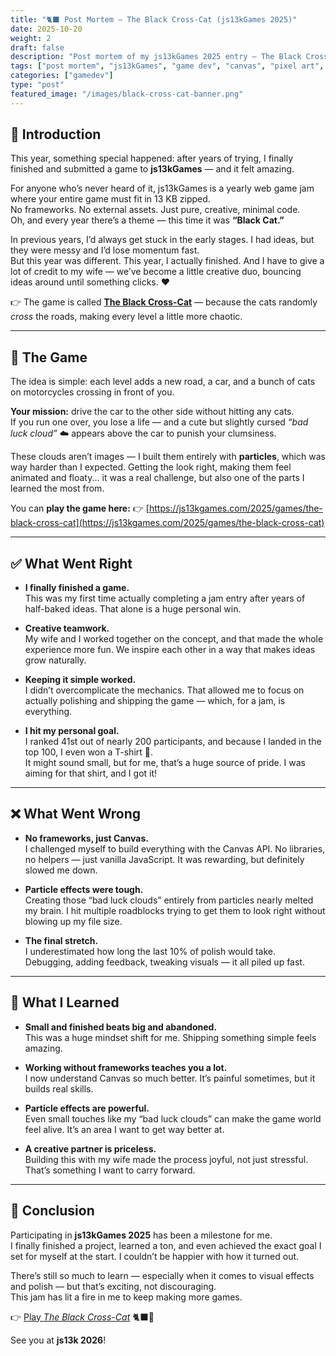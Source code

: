 ```yaml
---
title: "🐈‍⬛ Post Mortem — The Black Cross-Cat (js13kGames 2025)"
date: 2025-10-20
weight: 2
draft: false
description: "Post mortem of my js13kGames 2025 entry — The Black Cross-Cat, a small game about cars, cats, and cursed clouds."
tags: ["post mortem", "js13kGames", "game dev", "canvas", "pixel art", "pinned"]
categories: ["gamedev"]
type: "post"
featured_image: "/images/black-cross-cat-banner.png"
---
```


## 📝 Introduction

This year, something special happened: after years of trying, I finally finished and submitted a game to **js13kGames** — and it felt amazing.

For anyone who’s never heard of it, js13kGames is a yearly web game jam where your entire game must fit in 13 KB zipped.  
No frameworks. No external assets. Just pure, creative, minimal code.  
Oh, and every year there’s a theme — this time it was **“Black Cat.”**

In previous years, I’d always get stuck in the early stages. I had ideas, but they were messy and I’d lose momentum fast.  
But this year was different. This year, I actually finished. And I have to give a lot of credit to my wife — we’ve become a little creative duo, bouncing ideas around until something clicks. ❤️

👉 The game is called **[The Black Cross-Cat](https://js13kgames.com/2025/games/the-black-cross-cat)** — because the cats randomly *cross* the roads, making every level a little more chaotic.

---

## 🚗 The Game

The idea is simple: each level adds a new road, a car, and a bunch of cats on motorcycles crossing in front of you.

**Your mission:** drive the car to the other side without hitting any cats.  
If you run one over, you lose a life — and a cute but slightly cursed *“bad luck cloud”* ☁️ appears above the car to punish your clumsiness.

These clouds aren’t images — I built them entirely with **particles**, which was way harder than I expected. Getting the look right, making them feel animated and floaty... it was a real challenge, but also one of the parts I learned the most from.

You can **play the game here:** 👉 [https://js13kgames.com/2025/games/the-black-cross-cat](https://js13kgames.com/2025/games/the-black-cross-cat)

---

## ✅ What Went Right

- **I finally finished a game.**  
  This was my first time actually completing a jam entry after years of half-baked ideas. That alone is a huge personal win.

- **Creative teamwork.**  
  My wife and I worked together on the concept, and that made the whole experience more fun. We inspire each other in a way that makes ideas grow naturally.

- **Keeping it simple worked.**  
  I didn’t overcomplicate the mechanics. That allowed me to focus on actually polishing and shipping the game — which, for a jam, is everything.

- **I hit my personal goal.**  
  I ranked 41st out of nearly 200 participants, and because I landed in the top 100, I even won a T-shirt 👕.  
  It might sound small, but for me, that’s a huge source of pride. I was aiming for that shirt, and I got it!

---

## ❌ What Went Wrong

- **No frameworks, just Canvas.**  
  I challenged myself to build everything with the Canvas API. No libraries, no helpers — just vanilla JavaScript. It was rewarding, but definitely slowed me down.

- **Particle effects were tough.**  
  Creating those “bad luck clouds” entirely from particles nearly melted my brain. I hit multiple roadblocks trying to get them to look right without blowing up my file size.

- **The final stretch.**  
  I underestimated how long the last 10% of polish would take. Debugging, adding feedback, tweaking visuals — it all piled up fast.

---

## 🧠 What I Learned

- **Small and finished beats big and abandoned.**  
  This was a huge mindset shift for me. Shipping something simple feels amazing.

- **Working without frameworks teaches you a lot.**  
  I now understand Canvas so much better. It’s painful sometimes, but it builds real skills.

- **Particle effects are powerful.**  
  Even small touches like my “bad luck clouds” can make the game world feel alive. It’s an area I want to get way better at.

- **A creative partner is priceless.**  
  Building this with my wife made the process joyful, not just stressful. That’s something I want to carry forward.

---

## 🏁 Conclusion

Participating in **js13kGames 2025** has been a milestone for me.  
I finally finished a project, learned a ton, and even achieved the exact goal I set for myself at the start. I couldn’t be happier with how it turned out.

There’s still so much to learn — especially when it comes to visual effects and polish — but that’s exciting, not discouraging.  
This jam has lit a fire in me to keep making more games.

👉 [Play *The Black Cross-Cat*](https://js13kgames.com/2025/games/the-black-cross-cat) 🐈‍⬛🚀

See you at **js13k 2026**!
